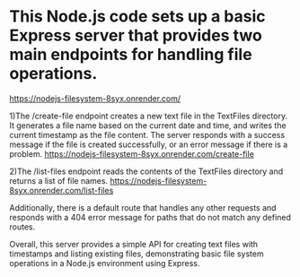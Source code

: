# This Node.js code sets up a basic Express server that provides two main endpoints for handling file operations.
 https://nodejs-filesystem-8syx.onrender.com/

1)The /create-file endpoint creates a new text file in the TextFiles directory. It generates a file name based on the current date and time, and writes the current timestamp as the file content. The server responds with a success message if the file is created successfully, or an error message if there is a problem.
 https://nodejs-filesystem-8syx.onrender.com/create-file

2)The /list-files endpoint reads the contents of the TextFiles directory and returns a list of file names.
 https://nodejs-filesystem-8syx.onrender.com/list-files

Additionally, there is a default route that handles any other requests and responds with a 404 error message for paths that do not match any defined routes.

Overall, this server provides a simple API for creating text files with timestamps and listing existing files, demonstrating basic file system operations in a Node.js environment using Express.





